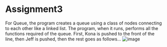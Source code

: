 # Assignment3
For Queue, the program creates a queue using a class of nodes connecting to each other like a linked list.
The program, when  it runs, performs all the functions required of the queue. First, Kona is pushed to the front of the line, then Jeff is pushed, then the rest goes as follows... 
![image](https://github.com/Kona47/Assignment3/assets/113187139/7e26fb2a-8388-4cf0-bc51-29be0cd302bb)

